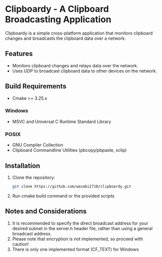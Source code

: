 # Clipboardy - A Clipboard Broadcasting Application

Clipboardy is a simple cross-platform application that monitors clipboard changes and broadcasts the clipboard data over a network. 

## Features

- Monitors clipboard changes and relays data over the network.
- Uses UDP to broadcast clipboard data to other devices on the network.

## Build Requirements
- Cmake >= 3.25.x
  
### Windows
- MSVC and Universal C Runtime Standard Library

### POSIX
- GNU Compiler Collection
- Clipboard Commandline Utilities (pbcopy/pbpaste, xclip)

## Installation

1. Clone the repository:
   ```bash
   git clone https://github.com/wasabi2710/clipboardy.git
2. Run cmake build command or the provided scripts

## Notes and Considerations

1. It is recommended to specify the direct broadcast address for your desired subnet in the server.h header file, rather than using a general broadcast address.
2. Please note that encryption is not implemented, so proceed with caution!
3. There is only one implemented format (CF_TEXT) for Windows

